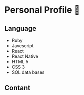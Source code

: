 # Personal Profile 📖 



## Language  

* Ruby  
* Javescript 
* React 
* React Native 
* HTML 5 
* CSS 3  
* SQL data bases  

## Contant
